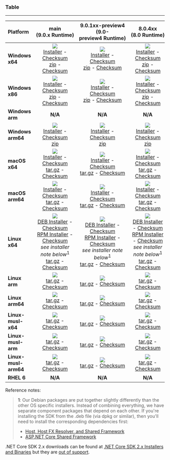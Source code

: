 ### Table

--------------------------------------------------------------------------------------
| Platform | main<br>(9.0.x&nbsp;Runtime) | 9.0.1xx-preview4<br>(9.0-preview4&nbsp;Runtime) | 8.0.4xx<br>(8.0&nbsp;Runtime) | 8.0.3xx<br>(8.0&nbsp;Runtime) | Release/7.0.4xx<br>(7.0.x&nbsp;Runtime) |
| :--------- | :----------: | :----------: | :----------: | :----------: | :----------: |
| **Windows x64** | [![][win-x64-badge-main]][win-x64-version-main]<br>[Installer][win-x64-installer-main] - [Checksum][win-x64-installer-checksum-main]<br>[zip][win-x64-zip-main] - [Checksum][win-x64-zip-checksum-main] | [![][win-x64-badge-9.0.1XX-preview4]][win-x64-version-9.0.1XX-preview4]<br>[Installer][win-x64-installer-9.0.1XX-preview4] - [Checksum][win-x64-installer-checksum-9.0.1XX-preview4]<br>[zip][win-x64-zip-9.0.1XX-preview4] - [Checksum][win-x64-zip-checksum-9.0.1XX-preview4] | [![][win-x64-badge-8.0.4XX]][win-x64-version-8.0.4XX]<br>[Installer][win-x64-installer-8.0.4XX] - [Checksum][win-x64-installer-checksum-8.0.4XX]<br>[zip][win-x64-zip-8.0.4XX] - [Checksum][win-x64-zip-checksum-8.0.4XX] | [![][win-x64-badge-8.0.3XX]][win-x64-version-8.0.3XX]<br>[Installer][win-x64-installer-8.0.3XX] - [Checksum][win-x64-installer-checksum-8.0.3XX]<br>[zip][win-x64-zip-8.0.3XX] - [Checksum][win-x64-zip-checksum-8.0.3XX] | [![][win-x64-badge-7.0.4XX]][win-x64-version-7.0.4XX]<br>[Installer][win-x64-installer-7.0.4XX] - [Checksum][win-x64-installer-checksum-7.0.4XX]<br>[zip][win-x64-zip-7.0.4XX] - [Checksum][win-x64-zip-checksum-7.0.4XX] |
| **Windows x86** | [![][win-x86-badge-main]][win-x86-version-main]<br>[Installer][win-x86-installer-main] - [Checksum][win-x86-installer-checksum-main]<br>[zip][win-x86-zip-main] - [Checksum][win-x86-zip-checksum-main] | [![][win-x86-badge-9.0.1XX-preview4]][win-x86-version-9.0.1XX-preview4]<br>[Installer][win-x86-installer-9.0.1XX-preview4] - [Checksum][win-x86-installer-checksum-9.0.1XX-preview4]<br>[zip][win-x86-zip-9.0.1XX-preview4] - [Checksum][win-x86-zip-checksum-9.0.1XX-preview4] | [![][win-x86-badge-8.0.4XX]][win-x86-version-8.0.4XX]<br>[Installer][win-x86-installer-8.0.4XX] - [Checksum][win-x86-installer-checksum-8.0.4XX]<br>[zip][win-x86-zip-8.0.4XX] - [Checksum][win-x86-zip-checksum-8.0.4XX] | [![][win-x86-badge-8.0.3XX]][win-x86-version-8.0.3XX]<br>[Installer][win-x86-installer-8.0.3XX] - [Checksum][win-x86-installer-checksum-8.0.3XX]<br>[zip][win-x86-zip-8.0.3XX] - [Checksum][win-x86-zip-checksum-8.0.3XX] | [![][win-x86-badge-7.0.4XX]][win-x86-version-7.0.4XX]<br>[Installer][win-x86-installer-7.0.4XX] - [Checksum][win-x86-installer-checksum-7.0.4XX]<br>[zip][win-x86-zip-7.0.4XX] - [Checksum][win-x86-zip-checksum-7.0.4XX] |
| **Windows arm** | **N/A** | **N/A** | **N/A** | **N/A** | **N/A** |
| **Windows arm64** | [![][win-arm64-badge-main]][win-arm64-version-main]<br>[Installer][win-arm64-installer-main] - [Checksum][win-arm64-installer-checksum-main]<br>[zip][win-arm64-zip-main] | [![][win-arm64-badge-9.0.1XX-preview4]][win-arm64-version-9.0.1XX-preview4]<br>[Installer][win-arm64-installer-9.0.1XX-preview4] - [Checksum][win-arm64-installer-checksum-9.0.1XX-preview4]<br>[zip][win-arm64-zip-9.0.1XX-preview4] | [![][win-arm64-badge-8.0.4XX]][win-arm64-version-8.0.4XX]<br>[Installer][win-arm64-installer-8.0.4XX] - [Checksum][win-arm64-installer-checksum-8.0.4XX]<br>[zip][win-arm64-zip-8.0.4XX] | [![][win-arm64-badge-8.0.3XX]][win-arm64-version-8.0.3XX]<br>[Installer][win-arm64-installer-8.0.3XX] - [Checksum][win-arm64-installer-checksum-8.0.3XX]<br>[zip][win-arm64-zip-8.0.3XX] | [![][win-arm64-badge-7.0.4XX]][win-arm64-version-7.0.4XX]<br>[Installer][win-arm64-installer-7.0.4XX] - [Checksum][win-arm64-installer-checksum-7.0.4XX]<br>[zip][win-arm64-zip-7.0.4XX] |
| **macOS x64** | [![][osx-x64-badge-main]][osx-x64-version-main]<br>[Installer][osx-x64-installer-main] - [Checksum][osx-x64-installer-checksum-main]<br>[tar.gz][osx-x64-targz-main] - [Checksum][osx-x64-targz-checksum-main] | [![][osx-x64-badge-9.0.1XX-preview4]][osx-x64-version-9.0.1XX-preview4]<br>[Installer][osx-x64-installer-9.0.1XX-preview4] - [Checksum][osx-x64-installer-checksum-9.0.1XX-preview4]<br>[tar.gz][osx-x64-targz-9.0.1XX-preview4] - [Checksum][osx-x64-targz-checksum-9.0.1XX-preview4] | [![][osx-x64-badge-8.0.4XX]][osx-x64-version-8.0.4XX]<br>[Installer][osx-x64-installer-8.0.4XX] - [Checksum][osx-x64-installer-checksum-8.0.4XX]<br>[tar.gz][osx-x64-targz-8.0.4XX] - [Checksum][osx-x64-targz-checksum-8.0.4XX] | [![][osx-x64-badge-8.0.3XX]][osx-x64-version-8.0.3XX]<br>[Installer][osx-x64-installer-8.0.3XX] - [Checksum][osx-x64-installer-checksum-8.0.3XX]<br>[tar.gz][osx-x64-targz-8.0.3XX] - [Checksum][osx-x64-targz-checksum-8.0.3XX] | [![][osx-x64-badge-7.0.4XX]][osx-x64-version-7.0.4XX]<br>[Installer][osx-x64-installer-7.0.4XX] - [Checksum][osx-x64-installer-checksum-7.0.4XX]<br>[tar.gz][osx-x64-targz-7.0.4XX] - [Checksum][osx-x64-targz-checksum-7.0.4XX] |
| **macOS arm64** | [![][osx-arm64-badge-main]][osx-arm64-version-main]<br>[Installer][osx-arm64-installer-main] - [Checksum][osx-arm64-installer-checksum-main]<br>[tar.gz][osx-arm64-targz-main] - [Checksum][osx-arm64-targz-checksum-main] | [![][osx-arm64-badge-9.0.1XX-preview4]][osx-arm64-version-9.0.1XX-preview4]<br>[Installer][osx-arm64-installer-9.0.1XX-preview4] - [Checksum][osx-arm64-installer-checksum-9.0.1XX-preview4]<br>[tar.gz][osx-arm64-targz-9.0.1XX-preview4] - [Checksum][osx-arm64-targz-checksum-9.0.1XX-preview4] | [![][osx-arm64-badge-8.0.4XX]][osx-arm64-version-8.0.4XX]<br>[Installer][osx-arm64-installer-8.0.4XX] - [Checksum][osx-arm64-installer-checksum-8.0.4XX]<br>[tar.gz][osx-arm64-targz-8.0.4XX] - [Checksum][osx-arm64-targz-checksum-8.0.4XX] | [![][osx-arm64-badge-8.0.3XX]][osx-arm64-version-8.0.3XX]<br>[Installer][osx-arm64-installer-8.0.3XX] - [Checksum][osx-arm64-installer-checksum-8.0.3XX]<br>[tar.gz][osx-arm64-targz-8.0.3XX] - [Checksum][osx-arm64-targz-checksum-8.0.3XX] | [![][osx-arm64-badge-7.0.4XX]][osx-arm64-version-7.0.4XX]<br>[Installer][osx-arm64-installer-7.0.4XX] - [Checksum][osx-arm64-installer-checksum-7.0.4XX]<br>[tar.gz][osx-arm64-targz-7.0.4XX] - [Checksum][osx-arm64-targz-checksum-7.0.4XX] |
| **Linux x64** | [![][linux-badge-main]][linux-version-main]<br>[DEB Installer][linux-DEB-installer-main] - [Checksum][linux-DEB-installer-checksum-main]<br>[RPM Installer][linux-RPM-installer-main] - [Checksum][linux-RPM-installer-checksum-main]<br>_see installer note below_<sup>1</sup><br>[tar.gz][linux-targz-main] - [Checksum][linux-targz-checksum-main] | [![][linux-badge-9.0.1XX-preview4]][linux-version-9.0.1XX-preview4]<br>[DEB Installer][linux-DEB-installer-9.0.1XX-preview4] - [Checksum][linux-DEB-installer-checksum-9.0.1XX-preview4]<br>[RPM Installer][linux-RPM-installer-9.0.1XX-preview4] - [Checksum][linux-RPM-installer-checksum-9.0.1XX-preview4]<br>_see installer note below_<sup>1</sup><br>[tar.gz][linux-targz-9.0.1XX-preview4] - [Checksum][linux-targz-checksum-9.0.1XX-preview4] | [![][linux-badge-8.0.4XX]][linux-version-8.0.4XX]<br>[DEB Installer][linux-DEB-installer-8.0.4XX] - [Checksum][linux-DEB-installer-checksum-8.0.4XX]<br>[RPM Installer][linux-RPM-installer-8.0.4XX] - [Checksum][linux-RPM-installer-checksum-8.0.4XX]<br>_see installer note below_<sup>1</sup><br>[tar.gz][linux-targz-8.0.4XX] - [Checksum][linux-targz-checksum-8.0.4XX] | [![][linux-badge-8.0.3XX]][linux-version-8.0.3XX]<br>[DEB Installer][linux-DEB-installer-8.0.3XX] - [Checksum][linux-DEB-installer-checksum-8.0.3XX]<br>[RPM Installer][linux-RPM-installer-8.0.3XX] - [Checksum][linux-RPM-installer-checksum-8.0.3XX]<br>_see installer note below_<sup>1</sup><br>[tar.gz][linux-targz-8.0.3XX] - [Checksum][linux-targz-checksum-8.0.3XX] | [![][linux-badge-7.0.4XX]][linux-version-7.0.4XX]<br>[DEB Installer][linux-DEB-installer-7.0.4XX] - [Checksum][linux-DEB-installer-checksum-7.0.4XX]<br>[RPM Installer][linux-RPM-installer-7.0.4XX] - [Checksum][linux-RPM-installer-checksum-7.0.4XX]<br>_see installer note below_<sup>1</sup><br>[tar.gz][linux-targz-7.0.4XX] - [Checksum][linux-targz-checksum-7.0.4XX] |
| **Linux arm** | [![][linux-arm-badge-main]][linux-arm-version-main]<br>[tar.gz][linux-arm-targz-main] - [Checksum][linux-arm-targz-checksum-main] | [![][linux-arm-badge-9.0.1XX-preview4]][linux-arm-version-9.0.1XX-preview4]<br>[tar.gz][linux-arm-targz-9.0.1XX-preview4] - [Checksum][linux-arm-targz-checksum-9.0.1XX-preview4] | [![][linux-arm-badge-8.0.4XX]][linux-arm-version-8.0.4XX]<br>[tar.gz][linux-arm-targz-8.0.4XX] - [Checksum][linux-arm-targz-checksum-8.0.4XX] | [![][linux-arm-badge-8.0.3XX]][linux-arm-version-8.0.3XX]<br>[tar.gz][linux-arm-targz-8.0.3XX] - [Checksum][linux-arm-targz-checksum-8.0.3XX] | [![][linux-arm-badge-7.0.4XX]][linux-arm-version-7.0.4XX]<br>[tar.gz][linux-arm-targz-7.0.4XX] - [Checksum][linux-arm-targz-checksum-7.0.4XX] |
| **Linux arm64** | [![][linux-arm64-badge-main]][linux-arm64-version-main]<br>[tar.gz][linux-arm64-targz-main] - [Checksum][linux-arm64-targz-checksum-main] | [![][linux-arm64-badge-9.0.1XX-preview4]][linux-arm64-version-9.0.1XX-preview4]<br>[tar.gz][linux-arm64-targz-9.0.1XX-preview4] - [Checksum][linux-arm64-targz-checksum-9.0.1XX-preview4] | [![][linux-arm64-badge-8.0.4XX]][linux-arm64-version-8.0.4XX]<br>[tar.gz][linux-arm64-targz-8.0.4XX] - [Checksum][linux-arm64-targz-checksum-8.0.4XX] | [![][linux-arm64-badge-8.0.3XX]][linux-arm64-version-8.0.3XX]<br>[tar.gz][linux-arm64-targz-8.0.3XX] - [Checksum][linux-arm64-targz-checksum-8.0.3XX] | [![][linux-arm64-badge-7.0.4XX]][linux-arm64-version-7.0.4XX]<br>[tar.gz][linux-arm64-targz-7.0.4XX] - [Checksum][linux-arm64-targz-checksum-7.0.4XX] |
| **Linux-musl-x64** | [![][linux-musl-x64-badge-main]][linux-musl-x64-version-main]<br>[tar.gz][linux-musl-x64-targz-main] - [Checksum][linux-musl-x64-targz-checksum-main] | [![][linux-musl-x64-badge-9.0.1XX-preview4]][linux-musl-x64-version-9.0.1XX-preview4]<br>[tar.gz][linux-musl-x64-targz-9.0.1XX-preview4] - [Checksum][linux-musl-x64-targz-checksum-9.0.1XX-preview4] | [![][linux-musl-x64-badge-8.0.4XX]][linux-musl-x64-version-8.0.4XX]<br>[tar.gz][linux-musl-x64-targz-8.0.4XX] - [Checksum][linux-musl-x64-targz-checksum-8.0.4XX] | [![][linux-musl-x64-badge-8.0.3XX]][linux-musl-x64-version-8.0.3XX]<br>[tar.gz][linux-musl-x64-targz-8.0.3XX] - [Checksum][linux-musl-x64-targz-checksum-8.0.3XX] | [![][linux-musl-x64-badge-7.0.4XX]][linux-musl-x64-version-7.0.4XX]<br>[tar.gz][linux-musl-x64-targz-7.0.4XX] - [Checksum][linux-musl-x64-targz-checksum-7.0.4XX] |
| **Linux-musl-arm** | [![][linux-musl-arm-badge-main]][linux-musl-arm-version-main]<br>[tar.gz][linux-musl-arm-targz-main] - [Checksum][linux-musl-arm-targz-checksum-main] | [![][linux-musl-arm-badge-9.0.1XX-preview4]][linux-musl-arm-version-9.0.1XX-preview4]<br>[tar.gz][linux-musl-arm-targz-9.0.1XX-preview4] - [Checksum][linux-musl-arm-targz-checksum-9.0.1XX-preview4] | [![][linux-musl-arm-badge-8.0.4XX]][linux-musl-arm-version-8.0.4XX]<br>[tar.gz][linux-musl-arm-targz-8.0.4XX] - [Checksum][linux-musl-arm-targz-checksum-8.0.4XX] | [![][linux-musl-arm-badge-8.0.3XX]][linux-musl-arm-version-8.0.3XX]<br>[tar.gz][linux-musl-arm-targz-8.0.3XX] - [Checksum][linux-musl-arm-targz-checksum-8.0.3XX] | [![][linux-musl-arm-badge-7.0.4XX]][linux-musl-arm-version-7.0.4XX]<br>[tar.gz][linux-musl-arm-targz-7.0.4XX] - [Checksum][linux-musl-arm-targz-checksum-7.0.4XX] |
| **Linux-musl-arm64** | [![][linux-musl-arm64-badge-main]][linux-musl-arm64-version-main]<br>[tar.gz][linux-musl-arm64-targz-main] - [Checksum][linux-musl-arm64-targz-checksum-main] | [![][linux-musl-arm64-badge-9.0.1XX-preview4]][linux-musl-arm64-version-9.0.1XX-preview4]<br>[tar.gz][linux-musl-arm64-targz-9.0.1XX-preview4] - [Checksum][linux-musl-arm64-targz-checksum-9.0.1XX-preview4] | [![][linux-musl-arm64-badge-8.0.4XX]][linux-musl-arm64-version-8.0.4XX]<br>[tar.gz][linux-musl-arm64-targz-8.0.4XX] - [Checksum][linux-musl-arm64-targz-checksum-8.0.4XX] | [![][linux-musl-arm64-badge-8.0.3XX]][linux-musl-arm64-version-8.0.3XX]<br>[tar.gz][linux-musl-arm64-targz-8.0.3XX] - [Checksum][linux-musl-arm64-targz-checksum-8.0.3XX] | [![][linux-musl-arm64-badge-7.0.4XX]][linux-musl-arm64-version-7.0.4XX]<br>[tar.gz][linux-musl-arm64-targz-7.0.4XX] - [Checksum][linux-musl-arm64-targz-checksum-7.0.4XX] |
| **RHEL 6** | **N/A** | **N/A** | **N/A** | **N/A** | **N/A** |

Reference notes:
> **1**: Our Debian packages are put together slightly differently than the other OS specific installers. Instead of combining everything, we have separate component packages that depend on each other. If you're installing the SDK from the .deb file (via dpkg or similar), then you'll need to install the corresponding dependencies first:
> * [Host, Host FX Resolver, and Shared Framework](https://github.com/dotnet/runtime/blob/main/docs/project/dogfooding.md#nightly-builds-table)
> * [ASP.NET Core Shared Framework](https://github.com/aspnet/AspNetCore/blob/main/docs/DailyBuilds.md)

.NET Core SDK 2.x downloads can be found at [.NET Core SDK 2.x Installers and Binaries](Downloads2.x.md) but they are [out of support](https://dotnet.microsoft.com/platform/support/policy/dotnet-core).

[win-x64-badge-main]: https://aka.ms/dotnet/9.0.1xx/daily/win_x64_Release_version_badge.svg?no-cache
[win-x64-version-main]: https://aka.ms/dotnet/9.0.1xx/daily/productCommit-win-x64.txt
[win-x64-installer-main]: https://aka.ms/dotnet/9.0.1xx/daily/dotnet-sdk-win-x64.exe
[win-x64-installer-checksum-main]: https://aka.ms/dotnet/9.0.1xx/daily/dotnet-sdk-win-x64.exe.sha
[win-x64-zip-main]: https://aka.ms/dotnet/9.0.1xx/daily/dotnet-sdk-win-x64.zip
[win-x64-zip-checksum-main]: https://aka.ms/dotnet/9.0.1xx/daily/dotnet-sdk-win-x64.zip.sha

[win-x64-badge-9.0.1XX-preview4]: https://aka.ms/dotnet/9.0.1xx-preview4/daily/win_x64_Release_version_badge.svg?no-cache
[win-x64-version-9.0.1XX-preview4]: https://aka.ms/dotnet/9.0.1xx-preview4/daily/productCommit-win-x64.txt
[win-x64-installer-9.0.1XX-preview4]: https://aka.ms/dotnet/9.0.1xx-preview4/daily/dotnet-sdk-win-x64.exe
[win-x64-installer-checksum-9.0.1XX-preview4]: https://aka.ms/dotnet/9.0.1xx-preview4/daily/dotnet-sdk-win-x64.exe.sha
[win-x64-zip-9.0.1XX-preview4]: https://aka.ms/dotnet/9.0.1xx-preview4/daily/dotnet-sdk-win-x64.zip
[win-x64-zip-checksum-9.0.1XX-preview4]: https://aka.ms/dotnet/9.0.1xx-preview4/daily/dotnet-sdk-win-x64.zip.sha

[win-x64-badge-8.0.4XX]: https://aka.ms/dotnet/8.0.4xx/daily/win_x64_Release_version_badge.svg?no-cache
[win-x64-version-8.0.4XX]: https://aka.ms/dotnet/8.0.4xx/daily/productCommit-win-x64.txt
[win-x64-installer-8.0.4XX]: https://aka.ms/dotnet/8.0.4xx/daily/dotnet-sdk-win-x64.exe
[win-x64-installer-checksum-8.0.4XX]: https://aka.ms/dotnet/8.0.4xx/daily/dotnet-sdk-win-x64.exe.sha
[win-x64-zip-8.0.4XX]: https://aka.ms/dotnet/8.0.4xx/daily/dotnet-sdk-win-x64.zip
[win-x64-zip-checksum-8.0.4XX]: https://aka.ms/dotnet/8.0.4xx/daily/dotnet-sdk-win-x64.zip.sha

[win-x64-badge-8.0.3XX]: https://aka.ms/dotnet/8.0.3xx/daily/win_x64_Release_version_badge.svg?no-cache
[win-x64-version-8.0.3XX]: https://aka.ms/dotnet/8.0.3xx/daily/productCommit-win-x64.txt
[win-x64-installer-8.0.3XX]: https://aka.ms/dotnet/8.0.3xx/daily/dotnet-sdk-win-x64.exe
[win-x64-installer-checksum-8.0.3XX]: https://aka.ms/dotnet/8.0.3xx/daily/dotnet-sdk-win-x64.exe.sha
[win-x64-zip-8.0.3XX]: https://aka.ms/dotnet/8.0.3xx/daily/dotnet-sdk-win-x64.zip
[win-x64-zip-checksum-8.0.3XX]: https://aka.ms/dotnet/8.0.3xx/daily/dotnet-sdk-win-x64.zip.sha

[win-x64-badge-7.0.4XX]: https://aka.ms/dotnet/7.0.4xx/daily/win_x64_Release_version_badge.svg?no-cache
[win-x64-version-7.0.4XX]: https://aka.ms/dotnet/7.0.4xx/daily/productCommit-win-x64.txt
[win-x64-installer-7.0.4XX]: https://aka.ms/dotnet/7.0.4xx/daily/dotnet-sdk-win-x64.exe
[win-x64-installer-checksum-7.0.4XX]: https://aka.ms/dotnet/7.0.4xx/daily/dotnet-sdk-win-x64.exe.sha
[win-x64-zip-7.0.4XX]: https://aka.ms/dotnet/7.0.4xx/daily/dotnet-sdk-win-x64.zip
[win-x64-zip-checksum-7.0.4XX]: https://aka.ms/dotnet/7.0.4xx/daily/dotnet-sdk-win-x64.zip.sha

[win-x86-badge-main]: https://aka.ms/dotnet/9.0.1xx/daily/win_x86_Release_version_badge.svg?no-cache
[win-x86-version-main]: https://aka.ms/dotnet/9.0.1xx/daily/productCommit-win-x86.txt
[win-x86-installer-main]: https://aka.ms/dotnet/9.0.1xx/daily/dotnet-sdk-win-x86.exe
[win-x86-installer-checksum-main]: https://aka.ms/dotnet/9.0.1xx/daily/dotnet-sdk-win-x86.exe.sha
[win-x86-zip-main]: https://aka.ms/dotnet/9.0.1xx/daily/dotnet-sdk-win-x86.zip
[win-x86-zip-checksum-main]: https://aka.ms/dotnet/9.0.1xx/daily/dotnet-sdk-win-x86.zip.sha

[win-x86-badge-9.0.1XX-preview4]: https://aka.ms/dotnet/9.0.1xx-preview4/daily/win_x86_Release_version_badge.svg?no-cache
[win-x86-version-9.0.1XX-preview4]: https://aka.ms/dotnet/9.0.1xx-preview4/daily/productCommit-win-x86.txt
[win-x86-installer-9.0.1XX-preview4]: https://aka.ms/dotnet/9.0.1xx-preview4/daily/dotnet-sdk-win-x86.exe
[win-x86-installer-checksum-9.0.1XX-preview4]: https://aka.ms/dotnet/9.0.1xx-preview4/daily/dotnet-sdk-win-x86.exe.sha
[win-x86-zip-9.0.1XX-preview4]: https://aka.ms/dotnet/9.0.1xx-preview4/daily/dotnet-sdk-win-x86.zip
[win-x86-zip-checksum-9.0.1XX-preview4]: https://aka.ms/dotnet/9.0.1xx-preview4/daily/dotnet-sdk-win-x86.zip.sha

[win-x86-badge-8.0.4XX]: https://aka.ms/dotnet/8.0.4xx/daily/win_x86_Release_version_badge.svg?no-cache
[win-x86-version-8.0.4XX]: https://aka.ms/dotnet/8.0.4xx/daily/productCommit-win-x86.txt
[win-x86-installer-8.0.4XX]: https://aka.ms/dotnet/8.0.4xx/daily/dotnet-sdk-win-x86.exe
[win-x86-installer-checksum-8.0.4XX]: https://aka.ms/dotnet/8.0.4xx/daily/dotnet-sdk-win-x86.exe.sha
[win-x86-zip-8.0.4XX]: https://aka.ms/dotnet/8.0.4xx/daily/dotnet-sdk-win-x86.zip
[win-x86-zip-checksum-8.0.4XX]: https://aka.ms/dotnet/8.0.4xx/daily/dotnet-sdk-win-x86.zip.sha

[win-x86-badge-8.0.3XX]: https://aka.ms/dotnet/8.0.3xx/daily/win_x86_Release_version_badge.svg?no-cache
[win-x86-version-8.0.3XX]: https://aka.ms/dotnet/8.0.3xx/daily/productCommit-win-x86.txt
[win-x86-installer-8.0.3XX]: https://aka.ms/dotnet/8.0.3xx/daily/dotnet-sdk-win-x86.exe
[win-x86-installer-checksum-8.0.3XX]: https://aka.ms/dotnet/8.0.3xx/daily/dotnet-sdk-win-x86.exe.sha
[win-x86-zip-8.0.3XX]: https://aka.ms/dotnet/8.0.3xx/daily/dotnet-sdk-win-x86.zip
[win-x86-zip-checksum-8.0.3XX]: https://aka.ms/dotnet/8.0.3xx/daily/dotnet-sdk-win-x86.zip.sha

[win-x86-badge-7.0.4XX]: https://aka.ms/dotnet/7.0.4xx/daily/win_x86_Release_version_badge.svg?no-cache
[win-x86-version-7.0.4XX]: https://aka.ms/dotnet/7.0.4xx/daily/productCommit-win-x86.txt
[win-x86-installer-7.0.4XX]: https://aka.ms/dotnet/7.0.4xx/daily/dotnet-sdk-win-x86.exe
[win-x86-installer-checksum-7.0.4XX]: https://aka.ms/dotnet/7.0.4xx/daily/dotnet-sdk-win-x86.exe.sha
[win-x86-zip-7.0.4XX]: https://aka.ms/dotnet/7.0.4xx/daily/dotnet-sdk-win-x86.zip
[win-x86-zip-checksum-7.0.4XX]: https://aka.ms/dotnet/7.0.4xx/daily/dotnet-sdk-win-x86.zip.sha

[osx-x64-badge-main]: https://aka.ms/dotnet/9.0.1xx/daily/osx_x64_Release_version_badge.svg?no-cache
[osx-x64-version-main]: https://aka.ms/dotnet/9.0.1xx/daily/productCommit-osx-x64.txt
[osx-x64-installer-main]: https://aka.ms/dotnet/9.0.1xx/daily/dotnet-sdk-osx-x64.pkg
[osx-x64-installer-checksum-main]: https://aka.ms/dotnet/9.0.1xx/daily/dotnet-sdk-osx-x64.pkg.sha
[osx-x64-targz-main]: https://aka.ms/dotnet/9.0.1xx/daily/dotnet-sdk-osx-x64.tar.gz
[osx-x64-targz-checksum-main]: https://aka.ms/dotnet/9.0.1xx/daily/dotnet-sdk-osx-x64.pkg.tar.gz.sha

[osx-x64-badge-9.0.1XX-preview4]: https://aka.ms/dotnet/9.0.1xx-preview4/daily/osx_x64_Release_version_badge.svg?no-cache
[osx-x64-version-9.0.1XX-preview4]: https://aka.ms/dotnet/9.0.1xx-preview4/daily/productCommit-osx-x64.txt
[osx-x64-installer-9.0.1XX-preview4]: https://aka.ms/dotnet/9.0.1xx-preview4/daily/dotnet-sdk-osx-x64.pkg
[osx-x64-installer-checksum-9.0.1XX-preview4]: https://aka.ms/dotnet/9.0.1xx-preview4/daily/dotnet-sdk-osx-x64.pkg.sha
[osx-x64-targz-9.0.1XX-preview4]: https://aka.ms/dotnet/9.0.1xx-preview4/daily/dotnet-sdk-osx-x64.tar.gz
[osx-x64-targz-checksum-9.0.1XX-preview4]: https://aka.ms/dotnet/9.0.1xx-preview4/daily/dotnet-sdk-osx-x64.pkg.tar.gz.sha

[osx-x64-badge-8.0.4XX]: https://aka.ms/dotnet/8.0.4xx/daily/osx_x64_Release_version_badge.svg?no-cache
[osx-x64-version-8.0.4XX]: https://aka.ms/dotnet/8.0.4xx/daily/productCommit-osx-x64.txt
[osx-x64-installer-8.0.4XX]: https://aka.ms/dotnet/8.0.4xx/daily/dotnet-sdk-osx-x64.pkg
[osx-x64-installer-checksum-8.0.4XX]: https://aka.ms/dotnet/8.0.4xx/daily/dotnet-sdk-osx-x64.pkg.sha
[osx-x64-targz-8.0.4XX]: https://aka.ms/dotnet/8.0.4xx/daily/dotnet-sdk-osx-x64.tar.gz
[osx-x64-targz-checksum-8.0.4XX]: https://aka.ms/dotnet/8.0.4xx/daily/dotnet-sdk-osx-x64.pkg.tar.gz.sha

[osx-x64-badge-8.0.3XX]: https://aka.ms/dotnet/8.0.3xx/daily/osx_x64_Release_version_badge.svg?no-cache
[osx-x64-version-8.0.3XX]: https://aka.ms/dotnet/8.0.3xx/daily/productCommit-osx-x64.txt
[osx-x64-installer-8.0.3XX]: https://aka.ms/dotnet/8.0.3xx/daily/dotnet-sdk-osx-x64.pkg
[osx-x64-installer-checksum-8.0.3XX]: https://aka.ms/dotnet/8.0.3xx/daily/dotnet-sdk-osx-x64.pkg.sha
[osx-x64-targz-8.0.3XX]: https://aka.ms/dotnet/8.0.3xx/daily/dotnet-sdk-osx-x64.tar.gz
[osx-x64-targz-checksum-8.0.3XX]: https://aka.ms/dotnet/8.0.3xx/daily/dotnet-sdk-osx-x64.pkg.tar.gz.sha

[osx-x64-badge-7.0.4XX]: https://aka.ms/dotnet/7.0.4xx/daily/osx_x64_Release_version_badge.svg?no-cache
[osx-x64-version-7.0.4XX]: https://aka.ms/dotnet/7.0.4xx/daily/productCommit-osx-x64.txt
[osx-x64-installer-7.0.4XX]: https://aka.ms/dotnet/7.0.4xx/daily/dotnet-sdk-osx-x64.pkg
[osx-x64-installer-checksum-7.0.4XX]: https://aka.ms/dotnet/7.0.4xx/daily/dotnet-sdk-osx-x64.pkg.sha
[osx-x64-targz-7.0.4XX]: https://aka.ms/dotnet/7.0.4xx/daily/dotnet-sdk-osx-x64.tar.gz
[osx-x64-targz-checksum-7.0.4XX]: https://aka.ms/dotnet/7.0.4xx/daily/dotnet-sdk-osx-x64.pkg.tar.gz.sha

[osx-arm64-badge-main]: https://aka.ms/dotnet/9.0.1xx/daily/osx_arm64_Release_version_badge.svg?no-cache
[osx-arm64-version-main]: https://aka.ms/dotnet/9.0.1xx/daily/productCommit-osx-arm64.txt
[osx-arm64-installer-main]: https://aka.ms/dotnet/9.0.1xx/daily/dotnet-sdk-osx-arm64.pkg
[osx-arm64-installer-checksum-main]: https://aka.ms/dotnet/9.0.1xx/daily/dotnet-sdk-osx-arm64.pkg.sha
[osx-arm64-targz-main]: https://aka.ms/dotnet/9.0.1xx/daily/dotnet-sdk-osx-arm64.tar.gz
[osx-arm64-targz-checksum-main]: https://aka.ms/dotnet/9.0.1xx/daily/dotnet-sdk-osx-arm64.pkg.tar.gz.sha

[osx-arm64-badge-9.0.1XX-preview4]: https://aka.ms/dotnet/9.0.1xx-preview4/daily/osx_arm64_Release_version_badge.svg?no-cache
[osx-arm64-version-9.0.1XX-preview4]: https://aka.ms/dotnet/9.0.1xx-preview4/daily/productCommit-osx-arm64.txt
[osx-arm64-installer-9.0.1XX-preview4]: https://aka.ms/dotnet/9.0.1xx-preview4/daily/dotnet-sdk-osx-arm64.pkg
[osx-arm64-installer-checksum-9.0.1XX-preview4]: https://aka.ms/dotnet/9.0.1xx-preview4/daily/dotnet-sdk-osx-arm64.pkg.sha
[osx-arm64-targz-9.0.1XX-preview4]: https://aka.ms/dotnet/9.0.1xx-preview4/daily/dotnet-sdk-osx-arm64.tar.gz
[osx-arm64-targz-checksum-9.0.1XX-preview4]: https://aka.ms/dotnet/9.0.1xx-preview4/daily/dotnet-sdk-osx-arm64.pkg.tar.gz.sha

[osx-arm64-badge-8.0.4XX]: https://aka.ms/dotnet/8.0.4xx/daily/osx_arm64_Release_version_badge.svg?no-cache
[osx-arm64-version-8.0.4XX]: https://aka.ms/dotnet/8.0.4xx/daily/productCommit-osx-arm64.txt
[osx-arm64-installer-8.0.4XX]: https://aka.ms/dotnet/8.0.4xx/daily/dotnet-sdk-osx-arm64.pkg
[osx-arm64-installer-checksum-8.0.4XX]: https://aka.ms/dotnet/8.0.4xx/daily/dotnet-sdk-osx-arm64.pkg.sha
[osx-arm64-targz-8.0.4XX]: https://aka.ms/dotnet/8.0.4xx/daily/dotnet-sdk-osx-arm64.tar.gz
[osx-arm64-targz-checksum-8.0.4XX]: https://aka.ms/dotnet/8.0.4xx/daily/dotnet-sdk-osx-arm64.pkg.tar.gz.sha

[osx-arm64-badge-8.0.3XX]: https://aka.ms/dotnet/8.0.3xx/daily/osx_arm64_Release_version_badge.svg?no-cache
[osx-arm64-version-8.0.3XX]: https://aka.ms/dotnet/8.0.3xx/daily/productCommit-osx-arm64.txt
[osx-arm64-installer-8.0.3XX]: https://aka.ms/dotnet/8.0.3xx/daily/dotnet-sdk-osx-arm64.pkg
[osx-arm64-installer-checksum-8.0.3XX]: https://aka.ms/dotnet/8.0.3xx/daily/dotnet-sdk-osx-arm64.pkg.sha
[osx-arm64-targz-8.0.3XX]: https://aka.ms/dotnet/8.0.3xx/daily/dotnet-sdk-osx-arm64.tar.gz
[osx-arm64-targz-checksum-8.0.3XX]: https://aka.ms/dotnet/8.0.3xx/daily/dotnet-sdk-osx-arm64.pkg.tar.gz.sha

[osx-arm64-badge-7.0.4XX]: https://aka.ms/dotnet/7.0.4xx/daily/osx_arm64_Release_version_badge.svg?no-cache
[osx-arm64-version-7.0.4XX]: https://aka.ms/dotnet/7.0.4xx/daily/productCommit-osx-arm64.txt
[osx-arm64-installer-7.0.4XX]: https://aka.ms/dotnet/7.0.4xx/daily/dotnet-sdk-osx-arm64.pkg
[osx-arm64-installer-checksum-7.0.4XX]: https://aka.ms/dotnet/7.0.4xx/daily/dotnet-sdk-osx-arm64.pkg.sha
[osx-arm64-targz-7.0.4XX]: https://aka.ms/dotnet/7.0.4xx/daily/dotnet-sdk-osx-arm64.tar.gz
[osx-arm64-targz-checksum-7.0.4XX]: https://aka.ms/dotnet/7.0.4xx/daily/dotnet-sdk-osx-arm64.pkg.tar.gz.sha

[linux-badge-main]: https://aka.ms/dotnet/9.0.1xx/daily/linux_x64_Release_version_badge.svg?no-cache
[linux-version-main]: https://aka.ms/dotnet/9.0.1xx/daily/productCommit-linux-x64.txt
[linux-DEB-installer-main]: https://aka.ms/dotnet/9.0.1xx/daily/dotnet-sdk-x64.deb
[linux-DEB-installer-checksum-main]: https://aka.ms/dotnet/9.0.1xx/daily/dotnet-sdk-x64.deb.sha
[linux-RPM-installer-main]: https://aka.ms/dotnet/9.0.1xx/daily/dotnet-sdk-x64.rpm
[linux-RPM-installer-checksum-main]: https://aka.ms/dotnet/9.0.1xx/daily/dotnet-sdk-x64.rpm.sha
[linux-targz-main]: https://aka.ms/dotnet/9.0.1xx/daily/dotnet-sdk-linux-x64.tar.gz
[linux-targz-checksum-main]: https://aka.ms/dotnet/9.0.1xx/daily/dotnet-sdk-linux-x64.tar.gz.sha

[linux-badge-9.0.1XX-preview4]: https://aka.ms/dotnet/9.0.1xx-preview4/daily/linux_x64_Release_version_badge.svg?no-cache
[linux-version-9.0.1XX-preview4]: https://aka.ms/dotnet/9.0.1xx-preview4/daily/productCommit-linux-x64.txt
[linux-DEB-installer-9.0.1XX-preview4]: https://aka.ms/dotnet/9.0.1xx-preview4/daily/dotnet-sdk-x64.deb
[linux-DEB-installer-checksum-9.0.1XX-preview4]: https://aka.ms/dotnet/9.0.1xx-preview4/daily/dotnet-sdk-x64.deb.sha
[linux-RPM-installer-9.0.1XX-preview4]: https://aka.ms/dotnet/9.0.1xx-preview4/daily/dotnet-sdk-x64.rpm
[linux-RPM-installer-checksum-9.0.1XX-preview4]: https://aka.ms/dotnet/9.0.1xx-preview4/daily/dotnet-sdk-x64.rpm.sha
[linux-targz-9.0.1XX-preview4]: https://aka.ms/dotnet/9.0.1xx-preview4/daily/dotnet-sdk-linux-x64.tar.gz
[linux-targz-checksum-9.0.1XX-preview4]: https://aka.ms/dotnet/9.0.1xx-preview4/daily/dotnet-sdk-linux-x64.tar.gz.sha

[linux-badge-8.0.4XX]: https://aka.ms/dotnet/8.0.4xx/daily/linux_x64_Release_version_badge.svg?no-cache
[linux-version-8.0.4XX]: https://aka.ms/dotnet/8.0.4xx/daily/productCommit-linux-x64.txt
[linux-DEB-installer-8.0.4XX]: https://aka.ms/dotnet/8.0.4xx/daily/dotnet-sdk-x64.deb
[linux-DEB-installer-checksum-8.0.4XX]: https://aka.ms/dotnet/8.0.4xx/daily/dotnet-sdk-x64.deb.sha
[linux-RPM-installer-8.0.4XX]: https://aka.ms/dotnet/8.0.4xx/daily/dotnet-sdk-x64.rpm
[linux-RPM-installer-checksum-8.0.4XX]: https://aka.ms/dotnet/8.0.4xx/daily/dotnet-sdk-x64.rpm.sha
[linux-targz-8.0.4XX]: https://aka.ms/dotnet/8.0.4xx/daily/dotnet-sdk-linux-x64.tar.gz
[linux-targz-checksum-8.0.4XX]: https://aka.ms/dotnet/8.0.4xx/daily/dotnet-sdk-linux-x64.tar.gz.sha

[linux-badge-8.0.3XX]: https://aka.ms/dotnet/8.0.3xx/daily/linux_x64_Release_version_badge.svg?no-cache
[linux-version-8.0.3XX]: https://aka.ms/dotnet/8.0.3xx/daily/productCommit-linux-x64.txt
[linux-DEB-installer-8.0.3XX]: https://aka.ms/dotnet/8.0.3xx/daily/dotnet-sdk-x64.deb
[linux-DEB-installer-checksum-8.0.3XX]: https://aka.ms/dotnet/8.0.3xx/daily/dotnet-sdk-x64.deb.sha
[linux-RPM-installer-8.0.3XX]: https://aka.ms/dotnet/8.0.3xx/daily/dotnet-sdk-x64.rpm
[linux-RPM-installer-checksum-8.0.3XX]: https://aka.ms/dotnet/8.0.3xx/daily/dotnet-sdk-x64.rpm.sha
[linux-targz-8.0.3XX]: https://aka.ms/dotnet/8.0.3xx/daily/dotnet-sdk-linux-x64.tar.gz
[linux-targz-checksum-8.0.3XX]: https://aka.ms/dotnet/8.0.3xx/daily/dotnet-sdk-linux-x64.tar.gz.sha

[linux-badge-7.0.4XX]: https://aka.ms/dotnet/7.0.4xx/daily/linux_x64_Release_version_badge.svg?no-cache
[linux-version-7.0.4XX]: https://aka.ms/dotnet/7.0.4xx/daily/productCommit-linux-x64.txt
[linux-DEB-installer-7.0.4XX]: https://aka.ms/dotnet/7.0.4xx/daily/dotnet-sdk-x64.deb
[linux-DEB-installer-checksum-7.0.4XX]: https://aka.ms/dotnet/7.0.4xx/daily/dotnet-sdk-x64.deb.sha
[linux-RPM-installer-7.0.4XX]: https://aka.ms/dotnet/7.0.4xx/daily/dotnet-sdk-x64.rpm
[linux-RPM-installer-checksum-7.0.4XX]: https://aka.ms/dotnet/7.0.4xx/daily/dotnet-sdk-x64.rpm.sha
[linux-targz-7.0.4XX]: https://aka.ms/dotnet/7.0.4xx/daily/dotnet-sdk-linux-x64.tar.gz
[linux-targz-checksum-7.0.4XX]: https://aka.ms/dotnet/7.0.4xx/daily/dotnet-sdk-linux-x64.tar.gz.sha

[linux-arm-badge-main]: https://aka.ms/dotnet/9.0.1xx/daily/linux_arm_Release_version_badge.svg?no-cache
[linux-arm-version-main]: https://aka.ms/dotnet/9.0.1xx/daily/productCommit-linux-arm.txt
[linux-arm-targz-main]: https://aka.ms/dotnet/9.0.1xx/daily/dotnet-sdk-linux-arm.tar.gz
[linux-arm-targz-checksum-main]: https://aka.ms/dotnet/9.0.1xx/daily/dotnet-sdk-linux-arm.tar.gz.sha

[linux-arm-badge-9.0.1XX-preview4]: https://aka.ms/dotnet/9.0.1xx-preview4/daily/linux_arm_Release_version_badge.svg?no-cache
[linux-arm-version-9.0.1XX-preview4]: https://aka.ms/dotnet/9.0.1xx-preview4/daily/productCommit-linux-arm.txt
[linux-arm-targz-9.0.1XX-preview4]: https://aka.ms/dotnet/9.0.1xx-preview4/daily/dotnet-sdk-linux-arm.tar.gz
[linux-arm-targz-checksum-9.0.1XX-preview4]: https://aka.ms/dotnet/9.0.1xx-preview4/daily/dotnet-sdk-linux-arm.tar.gz.sha

[linux-arm-badge-8.0.4XX]: https://aka.ms/dotnet/8.0.4xx/daily/linux_arm_Release_version_badge.svg?no-cache
[linux-arm-version-8.0.4XX]: https://aka.ms/dotnet/8.0.4xx/daily/productCommit-linux-arm.txt
[linux-arm-targz-8.0.4XX]: https://aka.ms/dotnet/8.0.4xx/daily/dotnet-sdk-linux-arm.tar.gz
[linux-arm-targz-checksum-8.0.4XX]: https://aka.ms/dotnet/8.0.4xx/daily/dotnet-sdk-linux-arm.tar.gz.sha

[linux-arm-badge-8.0.3XX]: https://aka.ms/dotnet/8.0.3xx/daily/linux_arm_Release_version_badge.svg?no-cache
[linux-arm-version-8.0.3XX]: https://aka.ms/dotnet/8.0.3xx/daily/productCommit-linux-arm.txt
[linux-arm-targz-8.0.3XX]: https://aka.ms/dotnet/8.0.3xx/daily/dotnet-sdk-linux-arm.tar.gz
[linux-arm-targz-checksum-8.0.3XX]: https://aka.ms/dotnet/8.0.3xx/daily/dotnet-sdk-linux-arm.tar.gz.sha

[linux-arm-badge-7.0.4XX]: https://aka.ms/dotnet/7.0.4xx/daily/linux_arm_Release_version_badge.svg?no-cache
[linux-arm-version-7.0.4XX]: https://aka.ms/dotnet/7.0.4xx/daily/productCommit-linux-arm.txt
[linux-arm-targz-7.0.4XX]: https://aka.ms/dotnet/7.0.4xx/daily/dotnet-sdk-linux-arm.tar.gz
[linux-arm-targz-checksum-7.0.4XX]: https://aka.ms/dotnet/7.0.4xx/daily/dotnet-sdk-linux-arm.tar.gz.sha

[linux-arm64-badge-main]: https://aka.ms/dotnet/9.0.1xx/daily/linux_arm64_Release_version_badge.svg?no-cache
[linux-arm64-version-main]: https://aka.ms/dotnet/9.0.1xx/daily/productCommit-linux-arm64.txt
[linux-arm64-targz-main]: https://aka.ms/dotnet/9.0.1xx/daily/dotnet-sdk-linux-arm64.tar.gz
[linux-arm64-targz-checksum-main]: https://aka.ms/dotnet/9.0.1xx/daily/dotnet-sdk-linux-arm64.tar.gz.sha

[linux-arm64-badge-9.0.1XX-preview4]: https://aka.ms/dotnet/9.0.1xx-preview4/daily/linux_arm64_Release_version_badge.svg?no-cache
[linux-arm64-version-9.0.1XX-preview4]: https://aka.ms/dotnet/9.0.1xx-preview4/daily/productCommit-linux-arm64.txt
[linux-arm64-targz-9.0.1XX-preview4]: https://aka.ms/dotnet/9.0.1xx-preview4/daily/dotnet-sdk-linux-arm64.tar.gz
[linux-arm64-targz-checksum-9.0.1XX-preview4]: https://aka.ms/dotnet/9.0.1xx-preview4/daily/dotnet-sdk-linux-arm64.tar.gz.sha

[linux-arm64-badge-8.0.4XX]: https://aka.ms/dotnet/8.0.4xx/daily/linux_arm64_Release_version_badge.svg?no-cache
[linux-arm64-version-8.0.4XX]: https://aka.ms/dotnet/8.0.4xx/daily/productCommit-linux-arm64.txt
[linux-arm64-targz-8.0.4XX]: https://aka.ms/dotnet/8.0.4xx/daily/dotnet-sdk-linux-arm64.tar.gz
[linux-arm64-targz-checksum-8.0.4XX]: https://aka.ms/dotnet/8.0.4xx/daily/dotnet-sdk-linux-arm64.tar.gz.sha

[linux-arm64-badge-8.0.3XX]: https://aka.ms/dotnet/8.0.3xx/daily/linux_arm64_Release_version_badge.svg?no-cache
[linux-arm64-version-8.0.3XX]: https://aka.ms/dotnet/8.0.3xx/daily/productCommit-linux-arm64.txt
[linux-arm64-targz-8.0.3XX]: https://aka.ms/dotnet/8.0.3xx/daily/dotnet-sdk-linux-arm64.tar.gz
[linux-arm64-targz-checksum-8.0.3XX]: https://aka.ms/dotnet/8.0.3xx/daily/dotnet-sdk-linux-arm64.tar.gz.sha

[linux-arm64-badge-7.0.4XX]: https://aka.ms/dotnet/7.0.4xx/daily/linux_arm64_Release_version_badge.svg?no-cache
[linux-arm64-version-7.0.4XX]: https://aka.ms/dotnet/7.0.4xx/daily/productCommit-linux-arm64.txt
[linux-arm64-targz-7.0.4XX]: https://aka.ms/dotnet/7.0.4xx/daily/dotnet-sdk-linux-arm64.tar.gz
[linux-arm64-targz-checksum-7.0.4XX]: https://aka.ms/dotnet/7.0.4xx/daily/dotnet-sdk-linux-arm64.tar.gz.sha

[rhel-6-badge-main]: https://aka.ms/dotnet/9.0.1xx/daily/rhel.6_x64_Release_version_badge.svg?no-cache
[rhel-6-version-main]: https://aka.ms/dotnet/9.0.1xx/daily/productCommit-rhel.6-x64.txt
[rhel-6-targz-main]: https://aka.ms/dotnet/9.0.1xx/daily/dotnet-sdk-rhel.6-x64.tar.gz
[rhel-6-targz-checksum-main]: https://aka.ms/dotnet/9.0.1xx/daily/dotnet-sdk-rhel.6-x64.tar.gz.sha

[rhel-6-badge-9.0.1XX-preview4]: https://aka.ms/dotnet/9.0.1xx-preview4/daily/rhel.6_x64_Release_version_badge.svg?no-cache
[rhel-6-version-9.0.1XX-preview4]: https://aka.ms/dotnet/9.0.1xx-preview4/daily/productCommit-rhel.6-x64.txt
[rhel-6-targz-9.0.1XX-preview4]: https://aka.ms/dotnet/9.0.1xx-preview4/daily/dotnet-sdk-rhel.6-x64.tar.gz
[rhel-6-targz-checksum-9.0.1XX-preview4]: https://aka.ms/dotnet/9.0.1xx-preview4/daily/dotnet-sdk-rhel.6-x64.tar.gz.sha

[rhel-6-badge-8.0.4XX]: https://aka.ms/dotnet/8.0.4xx/daily/rhel.6_x64_Release_version_badge.svg?no-cache
[rhel-6-version-8.0.4XX]: https://aka.ms/dotnet/8.0.4xx/daily/productCommit-rhel.6-x64.txt
[rhel-6-targz-8.0.4XX]: https://aka.ms/dotnet/8.0.4xx/daily/dotnet-sdk-rhel.6-x64.tar.gz
[rhel-6-targz-checksum-8.0.4XX]: https://aka.ms/dotnet/8.0.4xx/daily/dotnet-sdk-rhel.6-x64.tar.gz.sha

[rhel-6-badge-8.0.3XX]: https://aka.ms/dotnet/8.0.3xx/daily/rhel.6_x64_Release_version_badge.svg?no-cache
[rhel-6-version-8.0.3XX]: https://aka.ms/dotnet/8.0.3xx/daily/productCommit-rhel.6-x64.txt
[rhel-6-targz-8.0.3XX]: https://aka.ms/dotnet/8.0.3xx/daily/dotnet-sdk-rhel.6-x64.tar.gz
[rhel-6-targz-checksum-8.0.3XX]: https://aka.ms/dotnet/8.0.3xx/daily/dotnet-sdk-rhel.6-x64.tar.gz.sha

[rhel-6-badge-7.0.4XX]: https://aka.ms/dotnet/7.0.4xx/daily/rhel.6_x64_Release_version_badge.svg?no-cache
[rhel-6-version-7.0.4XX]: https://aka.ms/dotnet/7.0.4xx/daily/productCommit-rhel.6-x64.txt
[rhel-6-targz-7.0.4XX]: https://aka.ms/dotnet/7.0.4xx/daily/dotnet-sdk-rhel.6-x64.tar.gz
[rhel-6-targz-checksum-7.0.4XX]: https://aka.ms/dotnet/7.0.4xx/daily/dotnet-sdk-rhel.6-x64.tar.gz.sha

[linux-musl-x64-badge-main]: https://aka.ms/dotnet/9.0.1xx/daily/linux_musl_x64_Release_version_badge.svg?no-cache
[linux-musl-x64-version-main]: https://aka.ms/dotnet/9.0.1xx/daily/productCommit-linux-musl-x64.txt
[linux-musl-x64-targz-main]: https://aka.ms/dotnet/9.0.1xx/daily/dotnet-sdk-linux-musl-x64.tar.gz
[linux-musl-x64-targz-checksum-main]: https://aka.ms/dotnet/9.0.1xx/daily/dotnet-sdk-linux-musl-x64.tar.gz.sha

[linux-musl-x64-badge-9.0.1XX-preview4]: https://aka.ms/dotnet/9.0.1xx-preview4/daily/linux_musl_x64_Release_version_badge.svg?no-cache
[linux-musl-x64-version-9.0.1XX-preview4]: https://aka.ms/dotnet/9.0.1xx-preview4/daily/productCommit-linux-musl-x64.txt
[linux-musl-x64-targz-9.0.1XX-preview4]: https://aka.ms/dotnet/9.0.1xx-preview4/daily/dotnet-sdk-linux-musl-x64.tar.gz
[linux-musl-x64-targz-checksum-9.0.1XX-preview4]: https://aka.ms/dotnet/9.0.1xx-preview4/daily/dotnet-sdk-linux-musl-x64.tar.gz.sha

[linux-musl-x64-badge-8.0.4XX]: https://aka.ms/dotnet/8.0.4xx/daily/linux_musl_x64_Release_version_badge.svg?no-cache
[linux-musl-x64-version-8.0.4XX]: https://aka.ms/dotnet/8.0.4xx/daily/productCommit-linux-musl-x64.txt
[linux-musl-x64-targz-8.0.4XX]: https://aka.ms/dotnet/8.0.4xx/daily/dotnet-sdk-linux-musl-x64.tar.gz
[linux-musl-x64-targz-checksum-8.0.4XX]: https://aka.ms/dotnet/8.0.4xx/daily/dotnet-sdk-linux-musl-x64.tar.gz.sha

[linux-musl-x64-badge-8.0.3XX]: https://aka.ms/dotnet/8.0.3xx/daily/linux_musl_x64_Release_version_badge.svg?no-cache
[linux-musl-x64-version-8.0.3XX]: https://aka.ms/dotnet/8.0.3xx/daily/productCommit-linux-musl-x64.txt
[linux-musl-x64-targz-8.0.3XX]: https://aka.ms/dotnet/8.0.3xx/daily/dotnet-sdk-linux-musl-x64.tar.gz
[linux-musl-x64-targz-checksum-8.0.3XX]: https://aka.ms/dotnet/8.0.3xx/daily/dotnet-sdk-linux-musl-x64.tar.gz.sha

[linux-musl-x64-badge-7.0.4XX]: https://aka.ms/dotnet/7.0.4xx/daily/linux_musl_x64_Release_version_badge.svg?no-cache
[linux-musl-x64-version-7.0.4XX]: https://aka.ms/dotnet/7.0.4xx/daily/productCommit-linux-musl-x64.txt
[linux-musl-x64-targz-7.0.4XX]: https://aka.ms/dotnet/7.0.4xx/daily/dotnet-sdk-linux-musl-x64.tar.gz
[linux-musl-x64-targz-checksum-7.0.4XX]: https://aka.ms/dotnet/7.0.4xx/daily/dotnet-sdk-linux-musl-x64.tar.gz.sha

[linux-musl-arm-badge-main]: https://aka.ms/dotnet/9.0.1xx/daily/linux_musl_arm_Release_version_badge.svg?no-cache
[linux-musl-arm-version-main]: https://aka.ms/dotnet/9.0.1xx/daily/productCommit-linux-musl-arm.txt
[linux-musl-arm-targz-main]: https://aka.ms/dotnet/9.0.1xx/daily/dotnet-sdk-linux-musl-arm.tar.gz
[linux-musl-arm-targz-checksum-main]: https://aka.ms/dotnet/9.0.1xx/daily/dotnet-sdk-linux-musl-arm.tar.gz.sha

[linux-musl-arm-badge-9.0.1XX-preview4]: https://aka.ms/dotnet/9.0.1xx-preview4/daily/linux_musl_arm_Release_version_badge.svg?no-cache
[linux-musl-arm-version-9.0.1XX-preview4]: https://aka.ms/dotnet/9.0.1xx-preview4/daily/productCommit-linux-musl-arm.txt
[linux-musl-arm-targz-9.0.1XX-preview4]: https://aka.ms/dotnet/9.0.1xx-preview4/daily/dotnet-sdk-linux-musl-arm.tar.gz
[linux-musl-arm-targz-checksum-9.0.1XX-preview4]: https://aka.ms/dotnet/9.0.1xx-preview4/daily/dotnet-sdk-linux-musl-arm.tar.gz.sha

[linux-musl-arm-badge-8.0.4XX]: https://aka.ms/dotnet/8.0.4xx/daily/linux_musl_arm_Release_version_badge.svg?no-cache
[linux-musl-arm-version-8.0.4XX]: https://aka.ms/dotnet/8.0.4xx/daily/productCommit-linux-musl-arm.txt
[linux-musl-arm-targz-8.0.4XX]: https://aka.ms/dotnet/8.0.4xx/daily/dotnet-sdk-linux-musl-arm.tar.gz
[linux-musl-arm-targz-checksum-8.0.4XX]: https://aka.ms/dotnet/8.0.4xx/daily/dotnet-sdk-linux-musl-arm.tar.gz.sha

[linux-musl-arm-badge-8.0.3XX]: https://aka.ms/dotnet/8.0.3xx/daily/linux_musl_arm_Release_version_badge.svg?no-cache
[linux-musl-arm-version-8.0.3XX]: https://aka.ms/dotnet/8.0.3xx/daily/productCommit-linux-musl-arm.txt
[linux-musl-arm-targz-8.0.3XX]: https://aka.ms/dotnet/8.0.3xx/daily/dotnet-sdk-linux-musl-arm.tar.gz
[linux-musl-arm-targz-checksum-8.0.3XX]: https://aka.ms/dotnet/8.0.3xx/daily/dotnet-sdk-linux-musl-arm.tar.gz.sha

[linux-musl-arm-badge-7.0.4XX]: https://aka.ms/dotnet/7.0.4xx/daily/linux_musl_arm_Release_version_badge.svg?no-cache
[linux-musl-arm-version-7.0.4XX]: https://aka.ms/dotnet/7.0.4xx/daily/productCommit-linux-musl-arm.txt
[linux-musl-arm-targz-7.0.4XX]: https://aka.ms/dotnet/7.0.4xx/daily/dotnet-sdk-linux-musl-arm.tar.gz
[linux-musl-arm-targz-checksum-7.0.4XX]: https://aka.ms/dotnet/7.0.4xx/daily/dotnet-sdk-linux-musl-arm.tar.gz.sha

[linux-musl-arm64-badge-main]: https://aka.ms/dotnet/9.0.1xx/daily/linux_musl_arm64_Release_version_badge.svg?no-cache
[linux-musl-arm64-version-main]: https://aka.ms/dotnet/9.0.1xx/daily/productCommit-linux-musl-arm64.txt
[linux-musl-arm64-targz-main]: https://aka.ms/dotnet/9.0.1xx/daily/dotnet-sdk-linux-musl-arm64.tar.gz
[linux-musl-arm64-targz-checksum-main]: https://aka.ms/dotnet/9.0.1xx/daily/dotnet-sdk-linux-musl-arm64.tar.gz.sha

[linux-musl-arm64-badge-9.0.1XX-preview4]: https://aka.ms/dotnet/9.0.1xx-preview4/daily/linux_musl_arm64_Release_version_badge.svg?no-cache
[linux-musl-arm64-version-9.0.1XX-preview4]: https://aka.ms/dotnet/9.0.1xx-preview4/daily/productCommit-linux-musl-arm64.txt
[linux-musl-arm64-targz-9.0.1XX-preview4]: https://aka.ms/dotnet/9.0.1xx-preview4/daily/dotnet-sdk-linux-musl-arm64.tar.gz
[linux-musl-arm64-targz-checksum-9.0.1XX-preview4]: https://aka.ms/dotnet/9.0.1xx-preview4/daily/dotnet-sdk-linux-musl-arm64.tar.gz.sha

[linux-musl-arm64-badge-8.0.4XX]: https://aka.ms/dotnet/8.0.4xx/daily/linux_musl_arm64_Release_version_badge.svg?no-cache
[linux-musl-arm64-version-8.0.4XX]: https://aka.ms/dotnet/8.0.4xx/daily/productCommit-linux-musl-arm64.txt
[linux-musl-arm64-targz-8.0.4XX]: https://aka.ms/dotnet/8.0.4xx/daily/dotnet-sdk-linux-musl-arm64.tar.gz
[linux-musl-arm64-targz-checksum-8.0.4XX]: https://aka.ms/dotnet/8.0.4xx/daily/dotnet-sdk-linux-musl-arm64.tar.gz.sha

[linux-musl-arm64-badge-8.0.3XX]: https://aka.ms/dotnet/8.0.3xx/daily/linux_musl_arm64_Release_version_badge.svg?no-cache
[linux-musl-arm64-version-8.0.3XX]: https://aka.ms/dotnet/8.0.3xx/daily/productCommit-linux-musl-arm64.txt
[linux-musl-arm64-targz-8.0.3XX]: https://aka.ms/dotnet/8.0.3xx/daily/dotnet-sdk-linux-musl-arm64.tar.gz
[linux-musl-arm64-targz-checksum-8.0.3XX]: https://aka.ms/dotnet/8.0.3xx/daily/dotnet-sdk-linux-musl-arm64.tar.gz.sha

[linux-musl-arm64-badge-7.0.4XX]: https://aka.ms/dotnet/7.0.4xx/daily/linux_musl_arm64_Release_version_badge.svg?no-cache
[linux-musl-arm64-version-7.0.4XX]: https://aka.ms/dotnet/7.0.4xx/daily/productCommit-linux-musl-arm64.txt
[linux-musl-arm64-targz-7.0.4XX]: https://aka.ms/dotnet/7.0.4xx/daily/dotnet-sdk-linux-musl-arm64.tar.gz
[linux-musl-arm64-targz-checksum-7.0.4XX]: https://aka.ms/dotnet/7.0.4xx/daily/dotnet-sdk-linux-musl-arm64.tar.gz.sha

[win-arm-badge-main]: https://aka.ms/dotnet/9.0.1xx/daily/win_arm_Release_version_badge.svg?no-cache
[win-arm-version-main]: https://aka.ms/dotnet/9.0.1xx/daily/productCommit-win-arm.txt
[win-arm-zip-main]: https://aka.ms/dotnet/9.0.1xx/daily/dotnet-sdk-win-arm.zip
[win-arm-zip-checksum-main]: https://aka.ms/dotnet/9.0.1xx/daily/dotnet-sdk-win-arm.zip.sha

[win-arm-badge-9.0.1XX-preview4]: https://aka.ms/dotnet/9.0.1xx-preview4/daily/win_arm_Release_version_badge.svg?no-cache
[win-arm-version-9.0.1XX-preview4]: https://aka.ms/dotnet/9.0.1xx-preview4/daily/productCommit-win-arm.txt
[win-arm-zip-9.0.1XX-preview4]: https://aka.ms/dotnet/9.0.1xx-preview4/daily/dotnet-sdk-win-arm.zip
[win-arm-zip-checksum-9.0.1XX-preview4]: https://aka.ms/dotnet/9.0.1xx-preview4/daily/dotnet-sdk-win-arm.zip.sha

[win-arm-badge-8.0.4XX]: https://aka.ms/dotnet/8.0.4xx/daily/win_arm_Release_version_badge.svg?no-cache
[win-arm-version-8.0.4XX]: https://aka.ms/dotnet/8.0.4xx/daily/productCommit-win-arm.txt
[win-arm-zip-8.0.4XX]: https://aka.ms/dotnet/8.0.4xx/daily/dotnet-sdk-win-arm.zip
[win-arm-zip-checksum-8.0.4XX]: https://aka.ms/dotnet/8.0.4xx/daily/dotnet-sdk-win-arm.zip.sha

[win-arm-badge-8.0.3XX]: https://aka.ms/dotnet/8.0.3xx/daily/win_arm_Release_version_badge.svg?no-cache
[win-arm-version-8.0.3XX]: https://aka.ms/dotnet/8.0.3xx/daily/productCommit-win-arm.txt
[win-arm-zip-8.0.3XX]: https://aka.ms/dotnet/8.0.3xx/daily/dotnet-sdk-win-arm.zip
[win-arm-zip-checksum-8.0.3XX]: https://aka.ms/dotnet/8.0.3xx/daily/dotnet-sdk-win-arm.zip.sha

[win-arm-badge-7.0.4XX]: https://aka.ms/dotnet/7.0.4xx/daily/win_arm_Release_version_badge.svg?no-cache
[win-arm-version-7.0.4XX]: https://aka.ms/dotnet/7.0.4xx/daily/productCommit-win-arm.txt
[win-arm-zip-7.0.4XX]: https://aka.ms/dotnet/7.0.4xx/daily/dotnet-sdk-win-arm.zip
[win-arm-zip-checksum-7.0.4XX]: https://aka.ms/dotnet/7.0.4xx/daily/dotnet-sdk-win-arm.zip.sha

[win-arm64-badge-main]: https://aka.ms/dotnet/9.0.1xx/daily/win_arm64_Release_version_badge.svg?no-cache
[win-arm64-version-main]: https://aka.ms/dotnet/9.0.1xx/daily/productCommit-win-arm64.txt
[win-arm64-installer-main]: https://aka.ms/dotnet/9.0.1xx/daily/dotnet-sdk-win-arm64.exe
[win-arm64-installer-checksum-main]: https://aka.ms/dotnet/9.0.1xx/daily/dotnet-sdk-win-arm64.exe.sha
[win-arm64-zip-main]: https://aka.ms/dotnet/9.0.1xx/daily/dotnet-sdk-win-arm64.zip
[win-arm64-zip-checksum-main]: https://aka.ms/dotnet/9.0.1xx/daily/dotnet-sdk-win-arm64.zip.sha

[win-arm64-badge-9.0.1XX-preview4]: https://aka.ms/dotnet/9.0.1xx-preview4/daily/win_arm64_Release_version_badge.svg?no-cache
[win-arm64-version-9.0.1XX-preview4]: https://aka.ms/dotnet/9.0.1xx-preview4/daily/productCommit-win-arm64.txt
[win-arm64-installer-9.0.1XX-preview4]: https://aka.ms/dotnet/9.0.1xx-preview4/daily/dotnet-sdk-win-arm64.exe
[win-arm64-installer-checksum-9.0.1XX-preview4]: https://aka.ms/dotnet/9.0.1xx-preview4/daily/dotnet-sdk-win-arm64.exe.sha
[win-arm64-zip-9.0.1XX-preview4]: https://aka.ms/dotnet/9.0.1xx-preview4/daily/dotnet-sdk-win-arm64.zip
[win-arm64-zip-checksum-9.0.1XX-preview4]: https://aka.ms/dotnet/9.0.1xx-preview4/daily/dotnet-sdk-win-arm64.zip.sha

[win-arm64-badge-8.0.4XX]: https://aka.ms/dotnet/8.0.4xx/daily/win_arm64_Release_version_badge.svg?no-cache
[win-arm64-version-8.0.4XX]: https://aka.ms/dotnet/8.0.4xx/daily/productCommit-win-arm64.txt
[win-arm64-installer-8.0.4XX]: https://aka.ms/dotnet/8.0.4xx/daily/dotnet-sdk-win-arm64.exe
[win-arm64-installer-checksum-8.0.4XX]: https://aka.ms/dotnet/8.0.4xx/daily/dotnet-sdk-win-arm64.exe.sha
[win-arm64-zip-8.0.4XX]: https://aka.ms/dotnet/8.0.4xx/daily/dotnet-sdk-win-arm64.zip
[win-arm64-zip-checksum-8.0.4XX]: https://aka.ms/dotnet/8.0.4xx/daily/dotnet-sdk-win-arm64.zip.sha

[win-arm64-badge-8.0.3XX]: https://aka.ms/dotnet/8.0.3xx/daily/win_arm64_Release_version_badge.svg?no-cache
[win-arm64-version-8.0.3XX]: https://aka.ms/dotnet/8.0.3xx/daily/productCommit-win-arm64.txt
[win-arm64-installer-8.0.3XX]: https://aka.ms/dotnet/8.0.3xx/daily/dotnet-sdk-win-arm64.exe
[win-arm64-installer-checksum-8.0.3XX]: https://aka.ms/dotnet/8.0.3xx/daily/dotnet-sdk-win-arm64.exe.sha
[win-arm64-zip-8.0.3XX]: https://aka.ms/dotnet/8.0.3xx/daily/dotnet-sdk-win-arm64.zip
[win-arm64-zip-checksum-8.0.3XX]: https://aka.ms/dotnet/8.0.3xx/daily/dotnet-sdk-win-arm64.zip.sha

[win-arm64-badge-7.0.4XX]: https://aka.ms/dotnet/7.0.4xx/daily/win_arm64_Release_version_badge.svg?no-cache
[win-arm64-version-7.0.4XX]: https://aka.ms/dotnet/7.0.4xx/daily/productCommit-win-arm64.txt
[win-arm64-installer-7.0.4XX]: https://aka.ms/dotnet/7.0.4xx/daily/dotnet-sdk-win-arm64.exe
[win-arm64-installer-checksum-7.0.4XX]: https://aka.ms/dotnet/7.0.4xx/daily/dotnet-sdk-win-arm64.exe.sha
[win-arm64-zip-7.0.4XX]: https://aka.ms/dotnet/7.0.4xx/daily/dotnet-sdk-win-arm64.zip
[win-arm64-zip-checksum-7.0.4XX]: https://aka.ms/dotnet/7.0.4xx/daily/dotnet-sdk-win-arm64.zip.sha
